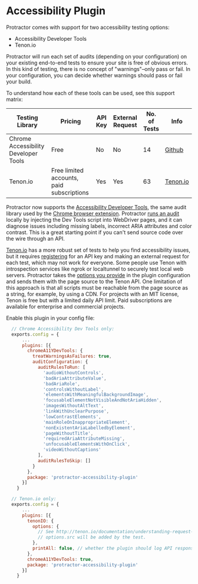 Accessibility Plugin
====================

Protractor comes with support for two accessibility testing options:
 * Accessibility Developer Tools
 * Tenon.io

Protractor will run each set of audits (depending on your configuration) on your existing end-to-end
tests to ensure your site is free of obvious errors. In this kind of testing, there is no concept of
"warnings"–only pass or fail. In your configuration, you can decide whether warnings should
pass or fail your build.

To understand how each of these tools can be used, see this support matrix:

| Testing Library                      | Pricing                                   | API Key | External Request | No. of Tests | Info                                                                    |
|--------------------------------------|-------------------------------------------|---------|------------------|--------------|-------------------------------------------------------------------------|
| Chrome Accessibility Developer Tools | Free                                      | No      | No               | 14           | [Github](https://github.com/GoogleChrome/accessibility-developer-tools) |
| Tenon.io                             | Free limited accounts, paid subscriptions | Yes     | Yes              | 63           | [Tenon.io](http://tenon.io/)                                            |

Protractor now supports the [Accessibility Developer Tools](https://github.com/GoogleChrome/accessibility-developer-tools), the same audit library used by the [Chrome browser extension](https://chrome.google.com/webstore/detail/accessibility-developer-t/fpkknkljclfencbdbgkenhalefipecmb?hl=en). Protractor
[runs an audit](https://github.com/GoogleChrome/accessibility-developer-tools/wiki/Audit-Rules)
locally by injecting the Dev Tools script into WebDriver pages, and it can diagnose issues including
missing labels, incorrect ARIA attributes and color contrast. This is a great starting point if
you can't send source code over the wire through an API.

[Tenon.io](http://www.tenon.io) has a more robust set of tests to help you find
accessibility issues, but it requires [registering](http://tenon.io/register.php) for an API key
and making an external request for each test, which may not work for everyone. Some people use
Tenon with introspection services like ngrok or localtunnel to securely
test local web servers. Protractor takes the [options you provide](http://tenon.io/documentation/understanding-request-parameters.php) in the plugin configuration and sends them
with the page source to the Tenon API. One limitation of this approach is that all scripts must be reachable from the page source as a string, for example, by using a CDN.
For projects with an MIT license, Tenon is free but with a limited
daily API limit. Paid subscriptions are available for enterprise and commercial projects.

Enable this plugin in your config file:
```js
  // Chrome Accessibility Dev Tools only:
  exports.config = {
      ...
      plugins: [{
        chromeA11YDevTools: {
          treatWarningsAsFailures: true,
          auditConfiguration: {
            auditRulesToRun: [
              'audioWithoutControls',
              'badAriaAttributeValue',
              'badAriaRole',
              'controlsWithoutLabel',
              'elementsWithMeaningfulBackgroundImage',
              'focusableElementNotVisibleAndNotAriaHidden',
              'imagesWithoutAltText',
              'linkWithUnclearPurpose',
              'lowContrastElements',
              'mainRoleOnInappropriateElement',
              'nonExistentAriaLabelledbyElement',
              'pageWithoutTitle',
              'requiredAriaAttributeMissing',
              'unfocusableElementsWithOnClick',
              'videoWithoutCaptions'
            ],
            auditRulesToSkip: []
          }
        },
        package: 'protractor-accessibility-plugin'
      }]
    }
```
```js
  // Tenon.io only:
  exports.config = {
      ...
      plugins: [{
        tenonIO: {
          options: {
            // See http://tenon.io/documentation/understanding-request-parameters.php
            // options.src will be added by the test.
          },
          printAll: false, // whether the plugin should log API response
        },
        chromeA11YDevTools: true,
        package: 'protractor-accessibility-plugin'
      }]
    }
```
